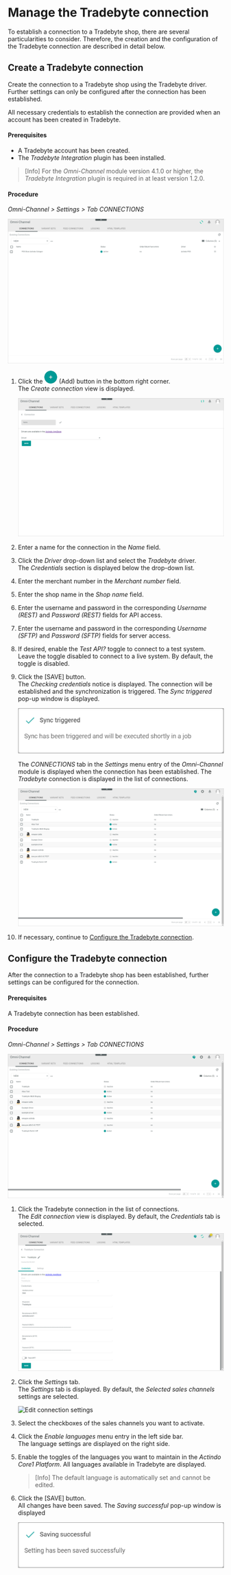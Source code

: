# Manage the Tradebyte connection

To establish a connection to a Tradebyte shop, there are several particularities to consider. Therefore,  the creation and the configuration of the Tradebyte connection are described in detail below.


## Create a Tradebyte connection

Create the connection to a Tradebyte shop using the Tradebyte driver. Further settings can only be configured after the connection has been established.

All necessary credentials to establish the connection are provided when an account has been created in Tradebyte.

#### Prerequisites

- A Tradebyte account has been created.
- The *Tradebyte Integration* plugin has been installed.

> [Info] For the *Omni-Channel* module version 4.1.0 or higher, the *Tradebyte Integration* plugin is required in at least version 1.2.0.

[comment]: <> (Versions prüfen: Tradebyte Integration noch in Pre-release 1.2.1 und 4.0.0)

#### Procedure

*Omni-Channel > Settings > Tab CONNECTIONS*

![Connection](../../Assets/Screenshots/Channels/Settings/Connections/Connection.png "[Connection]")

1. Click the ![Add](../../Assets/Icons/Plus01.png "[Add]") (Add) button in the bottom right corner.    
  The *Create connection* view is displayed.

    ![Create connection](../../Assets/Screenshots/Channels/Settings/Connections/CreateConnection.png "[Create connection]")

2. Enter a name for the connection in the *Name* field.

3. Click the *Driver* drop-down list and select the *Tradebyte* driver.  
  The *Credentials* section is displayed below the drop-down list.

4. Enter the merchant number in the *Merchant number* field.

5. Enter the shop name in the *Shop name* field.

6. Enter the username and password in the corresponding *Username (REST)* and *Password (REST)* fields for API access.

7. Enter the username and password in the corresponding *Username (SFTP)* and *Password (SFTP)* fields for server access.

8. If desired, enable the *Test API?* toggle to connect to a test system. Leave the toggle disabled to connect to a live system. By default, the toggle is disabled.

9. Click the [SAVE] button.  
  The *Checking credentials* notice is displayed. The connection will be established and the synchronization is triggered. The *Sync triggered* pop-up window is displayed.  

    ![Sync triggered](../../Assets/Screenshots/Channels/Settings/Connections/SyncTriggered.png "[Sync triggered]")

    The *CONNECTIONS* tab in the *Settings* menu entry of the *Omni-Channel* module is displayed when the connection has been established. The *Tradebyte* connection is displayed in the list of connections.

    ![Tradebyte connection](../../Assets/Screenshots/Channels/Settings/Connections/Tradebyte/Connection.png "[Tradebyte connection]")	

10. If necessary, continue to [Configure the Tradebyte connection](#configure-the-Tradebyte-connection).


## Configure the Tradebyte connection   

After the connection to a Tradebyte shop has been established, further settings can be configured for the connection.

#### Prerequisites

A Tradebyte connection has been established.

#### Procedure

*Omni-Channel > Settings > Tab CONNECTIONS*

![Tradebyte connection](../../Assets/Screenshots/Channels/Settings/Connections/Tradebyte/Connection.png "[Tradebyte connection]")

1. Click the Tradebyte connection in the list of connections.   
  The *Edit connection* view is displayed. By default, the *Credentials* tab is selected.

    ![Edit connection credentials](../../Assets/Screenshots/Channels/Settings/Connections/Tradebyte/EditConnectionCredentials.png "[Edit connection credentials]")

2. Click the *Settings* tab.   
  The *Settings* tab is displayed. By default, the *Selected sales channels* settings are selected. 

    ![Edit connection settings](../../Assets/Screenshots/Channels/Settings/Connections/Tradebyte/EditConnectionSettings.png "[Edit connection settings]")

3. Select the checkboxes of the sales channels you want to activate.  

4. Click the *Enable languages* menu entry in the left side bar.  
    The language settings are displayed on the right side. 

5. Enable the toggles of the languages you want to maintain in the *Actindo Core1 Platform*. All languages available in Tradebyte are displayed.

    > [Info] The default language is automatically set and cannot be edited.

6. Click the [SAVE] button.  
    All changes have been saved. The *Saving successful* pop-up window is displayed

    ![Saving successful](../../Assets/Screenshots/Channels/Settings/Connections/SavingSuccessful.png "[Saving successful]")

